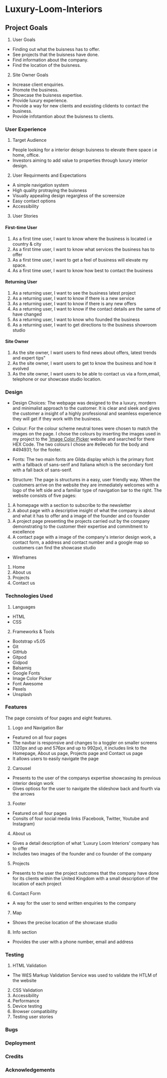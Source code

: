# Luxury-Loom-Interiors

## Project Goals

1. User Goals
- Finding out what the buisness has to offer.
- See projects that the buisness have done.
- Find information about the company. 
-  Find the location of the buisness.

2. Site Owner Goals
- Increase client enquiries.
- Promote the business. 
- Showcase the buisness expertise. 
- Provide luxury experience.
- Provide a way for new clients and exsisting clidents to contact the business.
- Provide infotamtion about the buisness to clients.

### User Experience

1. Target Audience
- People looking for a interior deisgn buisness to elevate there space i.e home, office.
- Investors aiming to add value to properties through luxury interior design.

2. User Requirments and Expectations
- A simple navigation system 
- High quality protraying the buisness
- Visually appealing design regargless of the screensize
- Easy contact options
- Accessibility

3. User Stories

#### First-time User 
1. As a first time user, I want to know where the business is located i.e country & city 
2. As a first time user, I want to know what services the business has to offer
3. As a first time user, I want to get a feel of business will elevate my space. 
4. As a first time user, I want to know how best to contact the business

#### Returning User
1. As a returning user, I want to see the business latest project
2. As a returning user, I want to know if there is a new service
3. As a returning user, I want to know if there is any new offers
4. As a returning user, I want to know if the contact details are the same of have changed
5. As a returning user, I want to know who founded the business 
6. As a returning user, I want to get directions to the business showroom studio 

#### Site Owner
1. As the site owner, I want users to find news about offers, latest trends and expert tips"
2. As the site owner, I want users to get to know the business and how it evolved
3. As the site owner, I want users to be able to contact us via a form,email, telephone or our showcase studio location.


### Design
- Design Choices:
The webpage was designed to the a luxury, mordern and minimalist approach to the customer. It is clear and sleek and gives the customer a insight of a highly professional and seamless experience they will get if they work with the business.

- Colour:
For the colour scheme neutral tones were chosen to match the images on the page. I chose the colours by inserting the images used in my project to the ['Image Color Picker](https://imagecolorpicker.com/) website and searched for there HEX Code. The two colours I chose are #e9eceb for the body and #494931; for the footer.

- Fonts:
The two main fonts are Gilda display which is the primary font with a fallback of sans-serif and Italiana which is the secondary font with a fall back of sans-serif.

- Structure:
The page is structures in a easy, user friendly way. When the customers arrive on the website they are immediately welcomes with a logo of the left side and a familiar type of navigation bar to the right. The website consists of five pages:
1. A homepage with a section to subscribe to the newsletter
2. A about page with a descriptive insight of what the company is about and what it has to offer and a image of the founder and co founder
3. A project page presenting the projects carried out by the company demonstrating to the customer their expertise and commitment to excellence
4. A contact page with a image of the company's interior design work, a contact form, a address and contact number and a google map so customers can find the showcase studio

- Wireframes
1. Home 
2. About us 
3. Projects 
4. Contact us 

### Technologies Used
1. Languages 
- HTML
- CSS

2. Frameworks & Tools
- Bootstrap v5.05
- Git 
- GitHub
- Gitpod
- Gidpod
- Balsamiq
- Google Fonts
- Image Color Picker 
- Font Awesome
- Pexels
- Unsplash

### Features
The page consists of four pages and eight features. 

1. Logo and Navigation Bar
- Featured on all four pages 
- The navbar is responsive and changes to a toggler on smaller screens (320px and up and 576px and up to 992px), it includes link to the Homepage, About us page, Projects page and Contact us page
- It allows users to easily navigate the page 
 
 2. Carousel
 - Presents to the user of the companys expertise showcasing its previous interior design work
 - Gives optioss for the user to navigate the slideshow back and fourth via the arrows

 3. Footer
 - Featured on all four pages 
 - Consits of four social media links (Facebook, Twitter, Youtube and Instagram)

 4. About us 
 - Gives a detail description of what 'Luxury Loom Interiors' company has to offer 
 - Includes two images of the founder and co founder of the company

5. Projects 
- Presents to the user the project outcomes that the company have done for its clients within the United Kingdom with a small description of the location of each project

6. Contact Form
- A way for the user to send written enquiries to the company

7. Map
- Shows the precise location of the showcase studio

8. Info section 
- Provides the user with a phone number, email and address

### Testing
1. HTML Validation
- The W£S Markup Validation Service was used to validate the HTLM of the website
2. CSS Validation
3. Accessibility
4. Performance 
5. Device testing
6. Browser compatibility
7. Testing user stories

### Bugs

### Deployment

### Credits 

### Acknowledgements



[def]: logo-and-navbar.png
